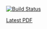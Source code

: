 [![Build Status](https://travis-ci.org/BenWeedon/tSeospensuli.svg?branch=master)](https://travis-ci.org/BenWeedon/tSeospensuli)

[Latest PDF](https://BenWeedon.github.io/tSeospensuli/tSeospensuli.pdf)
